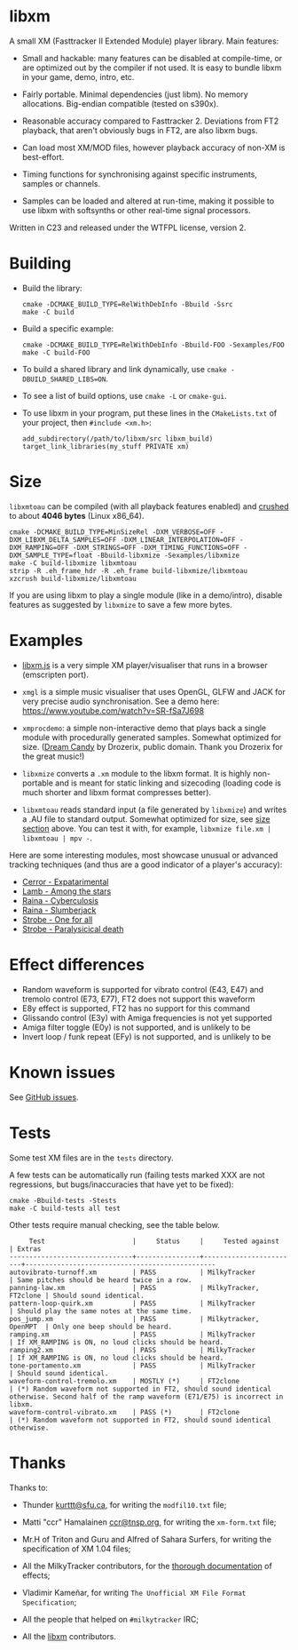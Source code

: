 libxm
=====

A small XM (Fasttracker II Extended Module) player library. Main
features:

* Small and hackable: many features can be disabled at compile-time, or are
  optimized out by the compiler if not used. It is easy to bundle libxm in your
  game, demo, intro, etc.

* Fairly portable. Minimal dependencies (just libm). No memory allocations.
  Big-endian compatible (tested on s390x).

* Reasonable accuracy compared to Fasttracker 2. Deviations from FT2 playback,
  that aren't obviously bugs in FT2, are also libxm bugs.

* Can load most XM/MOD files, however playback accuracy of non-XM is
  best-effort.

* Timing functions for synchronising against specific instruments,
  samples or channels.

* Samples can be loaded and altered at run-time, making it possible to
  use libxm with softsynths or other real-time signal processors.

Written in C23 and released under the WTFPL license, version 2.

Building
========

* Build the library:

  ~~~
  cmake -DCMAKE_BUILD_TYPE=RelWithDebInfo -Bbuild -Ssrc
  make -C build
  ~~~

* Build a specific example:

  ~~~
  cmake -DCMAKE_BUILD_TYPE=RelWithDebInfo -Bbuild-FOO -Sexamples/FOO
  make -C build-FOO
  ~~~

* To build a shared library and link dynamically, use
  `cmake -DBUILD_SHARED_LIBS=ON`.

* To see a list of build options, use `cmake -L` or `cmake-gui`.

* To use libxm in your program, put these lines in the `CMakeLists.txt` of your  project, then `#include <xm.h>`:

  ~~~
  add_subdirectory(/path/to/libxm/src libxm_build)
  target_link_libraries(my_stuff PRIVATE xm)
  ~~~


Size
====

`libxmtoau` can be compiled (with all playback features enabled) and
[crushed](https://gitlab.com/artefact2/xzcrush) to about **4046 bytes** (Linux
x86_64).

~~~
cmake -DCMAKE_BUILD_TYPE=MinSizeRel -DXM_VERBOSE=OFF -DXM_LIBXM_DELTA_SAMPLES=OFF -DXM_LINEAR_INTERPOLATION=OFF -DXM_RAMPING=OFF -DXM_STRINGS=OFF -DXM_TIMING_FUNCTIONS=OFF -DXM_SAMPLE_TYPE=float -Bbuild-libxmize -Sexamples/libxmize
make -C build-libxmize libxmtoau
strip -R .eh_frame_hdr -R .eh_frame build-libxmize/libxmtoau
xzcrush build-libxmize/libxmtoau
~~~

If you are using libxm to play a single module (like in a demo/intro), disable
features as suggested by `libxmize` to save a few more bytes.

Examples
========

* [libxm.js](https://artefact2.github.io/libxm.js/) is a very simple
  XM player/visualiser that runs in a browser (emscripten port).

* `xmgl` is a simple music visualiser that uses OpenGL, GLFW and JACK for very
  precise audio synchronisation. See a demo here:
  <https://www.youtube.com/watch?v=SR-fSa7J698>

* `xmprocdemo`: a simple non-interactive demo that plays back a single module
  with procedurally generated samples. Somewhat optimized for size. ([Dream
  Candy](https://modarchive.org/module.php?178565) by Drozerix, public domain.
  Thank you Drozerix for the great music!)

* `libxmize` converts a `.xm` module to the libxm format. It is highly
  non-portable and is meant for static linking and sizecoding (loading code is
  much shorter and libxm format compresses better).

* `libxmtoau` reads standard input (a file generated by `libxmize`) and
  writes a .AU file to standard output. Somewhat optimized for size, see [size
  section](#Size) above. You can test it with, for example,
  `libxmize file.xm | libxmtoau | mpv -`.

Here are some interesting modules, most showcase unusual or advanced
tracking techniques (and thus are a good indicator of a player's
accuracy):

* [Cerror - Expatarimental](http://modarchive.org/module.php?136603)
* [Lamb - Among the stars](http://modarchive.org/module.php?165819)
* [Raina - Cyberculosis](http://modarchive.org/module.php?165308)
* [Raina - Slumberjack](http://modarchive.org/module.php?148721)
* [Strobe - One for all](http://modarchive.org/module.php?161246)
* [Strobe - Paralysicical death](http://modarchive.org/module.php?65817)

Effect differences
==================

* Random waveform is supported for vibrato control (E43, E47) and tremolo control (E73, E77), FT2 does not support this waveform
* E8y effect is supported, FT2 has no support for this command
* Glissando control (E3y) with Amiga frequencies is not yet supported
* Amiga filter toggle (E0y) is not supported, and is unlikely to be
* Invert loop / funk repeat (EFy) is not supported, and is unlikely to be

Known issues
============

See [GitHub issues](https://github.com/Artefact2/libxm/issues?q=is%3Aissue%20state%3Aopen%20label%3Abug).

Tests
=====

Some test XM files are in the `tests` directory.

A few tests can be automatically run (failing tests marked XXX are not
regressions, but bugs/inaccuracies that have yet to be fixed):

~~~
cmake -Bbuild-tests -Stests
make -C build-tests all test
~~~

Other tests require manual checking, see the table below.

~~~
     Test                      |     Status     |     Tested against     | Extras
-------------------------------+----------------+------------------------+------------------------------------------------
autovibrato-turnoff.xm         | PASS           | MilkyTracker           | Same pitches should be heard twice in a row.
panning-law.xm                 | PASS           | MilkyTracker, FT2clone | Should sound identical.
pattern-loop-quirk.xm          | PASS           | MilkyTracker           | Should play the same notes at the same time.
pos_jump.xm                    | PASS           | Milkytracker, OpenMPT  | Only one beep should be heard.
ramping.xm                     | PASS           | MilkyTracker           | If XM_RAMPING is ON, no loud clicks should be heard.
ramping2.xm                    | PASS           | MilkyTracker           | If XM_RAMPING is ON, no loud clicks should be heard.
tone-portamento.xm             | PASS           | MilkyTracker           | Should sound identical.
waveform-control-tremolo.xm    | MOSTLY (*)     | FT2clone               | (*) Random waveform not supported in FT2, should sound identical otherwise. Second half of the ramp waveform (E71/E75) is incorrect in libxm.
waveform-control-vibrato.xm    | PASS (*)       | FT2clone               | (*) Random waveform not supported in FT2, should sound identical otherwise.
~~~

Thanks
======

Thanks to:

* Thunder <kurttt@sfu.ca>, for writing the `modfil10.txt` file;

* Matti "ccr" Hamalainen <ccr@tnsp.org>, for writing the `xm-form.txt`
  file;

* Mr.H of Triton and Guru and Alfred of Sahara Surfers, for writing
  the specification of XM 1.04 files;

* All the MilkyTracker contributors, for the [thorough
  documentation](http://www.milkytracker.org/docs/manual/MilkyTracker.html#effects)
  of effects;

* Vladimir Kameñar, for writing `The Unofficial XM File Format Specification`;

* All the people that helped on `#milkytracker` IRC;

* All the
  [libxm](https://github.com/Artefact2/libxm/graphs/contributors)
  contributors.
